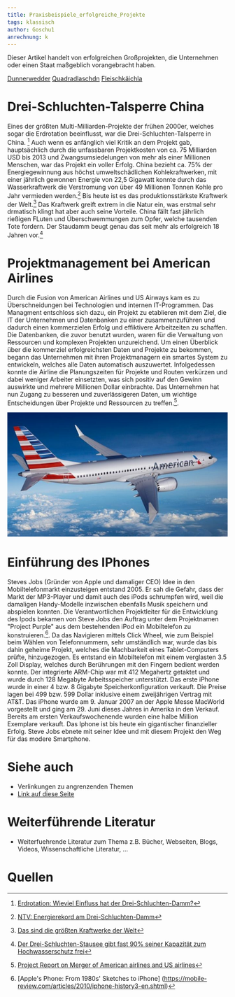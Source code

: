 ```yaml
---
title: Praxisbeispiele_erfolgreiche_Projekte
tags: klassisch
author: Goschu1
anrechnung: k 
---
```

Dieser Artikel handelt von erfolgreichen Großprojekten, die Unternehmen oder einen Staat maßgeblich vorangebracht haben. 



 [Dunnerwedder](https://de.wiktionary.org/wiki/Donnerwetter) 
[Quadradlaschdn](https://de.wiktionary.org/wiki/Quadratlatschen) 
[Fleischkäichla](https://de.wiktionary.org/wiki/Frikadelle) 


# Drei-Schluchten-Talsperre China

Eines der größten Multi-Milliarden-Projekte der frühen 2000er, welches sogar die Erdrotation beeinflusst, war die Drei-Schluchten-Talsperre in China. [^2] Auch wenn es anfänglich viel Kritik an dem Projekt gab, hauptsächlich durch die unfassbaren Projektkosten von ca. 75 Milliarden USD bis 2013 und Zwangsumsiedelungen von mehr als einer Millionen Menschen, war das Projekt ein voller Erfolg. China bezieht ca. 75% der Energiegewinnung aus höchst umweltschädlichen Kohlekraftwerken, mit einer jährlich gewonnen Energie von 22,5 Gigawatt konnte durch das Wasserkraftwerk die Verstromung von über 49 Millionen Tonnen Kohle pro Jahr vermieden werden.[^3] Bis heute ist es das produktionsstärkste Kraftwerk der Welt.[^4] Das Kraftwerk greift extrem in die Natur ein, was erstmal sehr drmatisch klingt hat aber auch seine Vorteile. China fällt fast jährlich rießigen FLuten und Überschwemmungen zum Opfer, welche tausenden Tote fordern. Der Staudamm beugt genau das seit mehr als erfolgreich 18 Jahren vor.[^5] 


# Projektmanagement bei American Airlines

Durch die Fusion von American Airlines und US Airways kam es zu Überschneidungen bei Technologien und internen IT-Programmen. Das Managment entschloss sich dazu, ein Projekt zu etablieren mit dem Ziel, die IT der Unternehmen und Datenbanken zu einer zusammenzuführen und dadurch einen kommerzielen Erfolg und effiktivere Arbeitzeiten zu schaffen.
Die Datenbanken, die zuvor benutzt wurden, waren für die Verwaltung von Ressourcen und komplexen Projekten unzureichend. Um einen Überblick über die kommerziel erfolgreichsten Daten und Projekte zu bekommen, begann das Unternehmen mit ihren Projektmanagern ein smartes System zu entwickeln, welches alle Daten automatisch auszuwertet. Infolgedessen konnte die Airline die Planungszeiten für Projekte und Routen verkürzen und dabei weniger Arbeiter einsetzten, was sich positiv auf den Gewinn auswirkte und mehrere Millionen Dollar einbrachte. Das Unternehmen hat nun Zugang zu besseren und zuverlässigeren Daten, um wichtige Entscheidungen über Projekte und Ressourcen zu treffen.[^6].

![American-Airline](Praxisbeispiele_erfolgreiche_Projekte/AmericanAirlines.jpg)


# Einführung des IPhones

Steves Jobs (Gründer von Apple und damaliger CEO) Idee in den Mobiltelefonmarkt einzusteigen entstand 2005. Er sah die Gefahr, dass der Markt der MP3-Player und damit auch des iPods schrumpfen wird, weil die damaligen Handy-Modelle inzwischen ebenfalls Musik speichern und abspielen konnten. Die Verantwortlichen Projektleiter für die Entwicklung des Ipods bekamen von Steve Jobs den Auftrag unter dem Projektnamen "Project Purple" aus dem bestehenden iPod ein Mobiltelefon zu konstruieren.[^7]. Da das Navigieren mittels Click Wheel, wie zum Beispiel beim Wählen von Telefonnummern, sehr umständlich war, wurde das bis dahin geheime Projekt, welches die Machbarkeit eines Tablet-Computers prüfte, hinzugezogen. Es entstand ein Mobiltelefon mit einem verglasten 3.5 Zoll Display, welches durch Berührungen mit den Fingern bedient werden konnte. Der integrierte ARM-Chip war mit 412 Megahertz getaktet und wurde durch 128 Megabyte Arbeitsspeicher unterstützt. Das erste iPhone wurde in einer 4 bzw. 8 Gigabyte Speicherkonfiguration verkauft. Die Preise lagen bei 499 bzw. 599 Dollar inklusive einem zweijährigen Vertrag mit AT&T. Das iPhone wurde am 9. Januar 2007 an der Apple Messe MacWorld vorgestellt und ging am 29. Juni dieses Jahres in Amerika in den Verkauf. Bereits am ersten Verkaufswochenende wurden eine halbe Million Exemplare verkauft. Das Iphone ist bis heute ein gigantischer finanzieller Erfolg. Steve Jobs ebnete mit seiner Idee und mit diesem Projekt den Weg für das modere Smartphone.



# Siehe auch

* Verlinkungen zu angrenzenden Themen
* [Link auf diese Seite](Praxisbeispiele_erfolgreiche_Projekte.md)

# Weiterführende Literatur

* Weiterfuehrende Literatur zum Thema z.B. Bücher, Webseiten, Blogs, Videos, Wissenschaftliche Literatur, ...

# Quellen

[^1]: Quellen die ihr im Text verwendet habt z.B. Bücher, Webseiten, Blogs, Videos, Wissenschaftliche Literatur, ... (eine Quelle in eine Zeile, keine Zeilenumbrüche machen)
[^2]: [Erdrotation: Wieviel Einfluss hat der Drei-Schluchten-Damm?](https://www.mz.de/panorama/erdrotation-wieviel-einfluss-hat-der-drei-schluchten-damm-2292042)
[^3]: [NTV: Energierekord am Drei-Schluchten-Damm](https://www.n-tv.de/wirtschaft/Energierekord-am-Drei-Schluchten-Damm-article14247201.html)
[^4]: [Das sind die größten Kraftwerke der Welt](https://www.handelsblatt.com/technik/energie-umwelt/circular-economy/wasser-wind-kohle-atom-das-sind-die-groessten-kraftwerke-der-welt/14849820.html?ticket=ST-3508956-DO6yaiY0yaqKcLYJpJOx-cas01.example.org)
[^5]: [Der Drei-Schluchten-Stausee gibt fast 90% seiner Kapazität zum Hochwasserschutz frei](http://german.china.org.cn/txt/2021-06/03/content_77546264.html)
[^6]: [Project Report on Merger of American airlines and US airlines](https://de.slideshare.net/reenasisodiya10/project-report-on-merger-of)
[^7]: [Apple's Phone: From 1980s' Sketches to iPhone] (https://mobile-review.com/articles/2010/iphone-history3-en.shtml)


